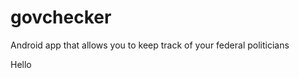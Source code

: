 govchecker
==========

Android app that allows you to keep track of your federal politicians

Hello
